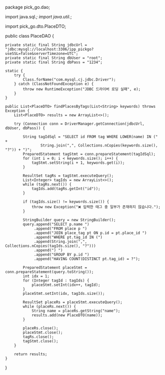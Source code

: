 package pick_go.dao;

import java.sql.*;
import java.util.*;

import pick_go.dto.PlaceDTO;

public class PlaceDAO {

    private static final String jdbcUrl = "jdbc:mysql://localhost:3306/ipp_pickgo?useSSL=false&serverTimezone=UTC";
    private static final String dbUser = "root";
    private static final String dbPass = "1234";

    static {
        try {
            Class.forName("com.mysql.cj.jdbc.Driver");
        } catch (ClassNotFoundException e) {
            throw new RuntimeException("JDBC 드라이버 로딩 실패", e);
        }
    }

    public List<PlaceDTO> findPlacesByTags(List<String> keywords) throws Exception {
        List<PlaceDTO> results = new ArrayList<>();

        try (Connection conn = DriverManager.getConnection(jdbcUrl, dbUser, dbPass)) {

            String tagIdSql = "SELECT id FROM tag WHERE LOWER(name) IN (" +
                    String.join(",", Collections.nCopies(keywords.size(), "?")) + ")";
            PreparedStatement tagStmt = conn.prepareStatement(tagIdSql);
            for (int i = 0; i < keywords.size(); i++) {
                tagStmt.setString(i + 1, keywords.get(i));
            }

            ResultSet tagRs = tagStmt.executeQuery();
            List<Integer> tagIds = new ArrayList<>();
            while (tagRs.next()) {
                tagIds.add(tagRs.getInt("id"));
            }

            if (tagIds.size() != keywords.size()) {
                throw new Exception("❌ 입력한 태그 중 일부가 존재하지 않습니다.");
            }

            StringBuilder query = new StringBuilder();
            query.append("SELECT p.name ")
                 .append("FROM place p ")
                 .append("JOIN place_tag pt ON p.id = pt.place_id ")
                 .append("WHERE pt.tag_id IN (")
                 .append(String.join(",", Collections.nCopies(tagIds.size(), "?")))
                 .append(") ")
                 .append("GROUP BY p.id ")
                 .append("HAVING COUNT(DISTINCT pt.tag_id) = ?");

            PreparedStatement placeStmt = conn.prepareStatement(query.toString());
            int idx = 1;
            for (Integer tagId : tagIds) {
                placeStmt.setInt(idx++, tagId);
            }
            placeStmt.setInt(idx, tagIds.size());

            ResultSet placeRs = placeStmt.executeQuery();
            while (placeRs.next()) {
                String name = placeRs.getString("name");
                results.add(new PlaceDTO(name));
            }

            placeRs.close();
            placeStmt.close();
            tagRs.close();
            tagStmt.close();
        }

        return results;
    }
}
